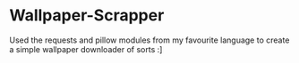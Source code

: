 # Wallpaper-Scrapper
Used the requests and pillow modules from my favourite language to create a simple wallpaper downloader of sorts :]
